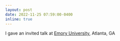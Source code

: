 ```yaml
---
layout: post
date: 2022-11-25 07:59:00-0400
inline: true
---
```


I gave an invited talk at [Emory University](), Atlanta, GA 
